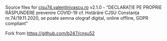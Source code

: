 Source files for <a href="https://cjsu74.valentinivascu.ro">cjsu74.valentinivascu.ro</a> v2.1.0 - "DECLARAȚIE PE PROPRIE RĂSPUNDERE prevenire COVID-19 cf. Hotărâre CJSU Constanța nr.74/19.11.2020, se poate semna olograf digital, online offline, GDPR compliant"

Fork from https://github.com/b247/cnsu52